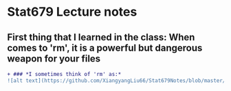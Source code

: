 # **Stat679 Lecture notes**  
## First thing that I learned in the class: When comes to 'rm', it is a powerful but dangerous weapon for your files  
```diff
+ ### *I sometimes think of 'rm' as:*
![alt text](https://github.com/XiangyangLiu66/Stat679Notes/blob/master/SangeandYasha.png)
```